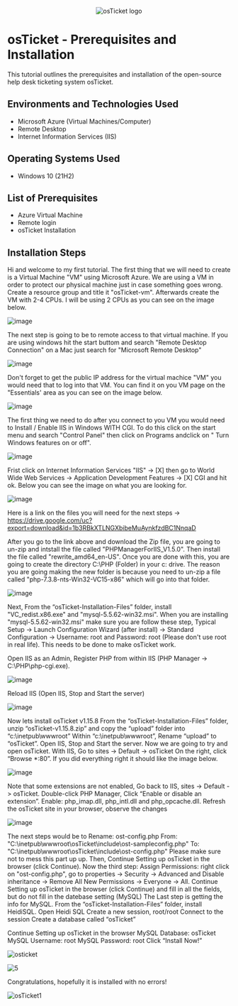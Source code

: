 <p align="center">
<img src="https://i.imgur.com/Clzj7Xs.png" alt="osTicket logo"/>
</p>

<h1>osTicket - Prerequisites and Installation</h1>
This tutorial outlines the prerequisites and installation of the open-source help desk ticketing system osTicket.<br />



<h2>Environments and Technologies Used</h2>

- Microsoft Azure (Virtual Machines/Computer)
- Remote Desktop
- Internet Information Services (IIS)

<h2>Operating Systems Used </h2>

- Windows 10</b> (21H2)

<h2>List of Prerequisites</h2>

- Azure Virtual Machine
- Remote login
- osTicket Installation
  

<h2>Installation Steps</h2>

<p>
</p>
<p>
Hi and welcome to my first tutorial. The first thing that we will need to create is a Virtual Machine "VM" using Microsoft Azure. We are using a VM in order to protect our physical machine just in case something goes wrong. Create a resource group and title it "osTicket-vm". Afterwards create the VM with 2-4 CPUs. I will be using 2 CPUs as you can see on the image below.

![image](https://github.com/user-attachments/assets/1cc8aa24-9855-4863-8800-64442644bcf7)


The next step is going to be to remote access to that virtual machine. If you are using windows hit the start buttom and search "Remote Desktop Connection" on a Mac just search for "Microsoft Remote Desktop"


![image](https://github.com/user-attachments/assets/3c20db7d-0a33-407b-8d27-46f18b196106)


Don't forget to get the public IP address for the virtual machice "VM" you would need that to log into that VM. You can find it on you VM page on the "Essentials' area as you can see on the image below.

![image](https://github.com/user-attachments/assets/7c5e90e9-b96c-42c2-bef5-600530f6ab92)



<p>
The first thing we need to do after you connect to you VM you would need to Install / Enable IIS in Windows WITH CGI. To do this click on the start menu and search "Control Panel" then click on Programs andclick on " Turn Windows features on or off". 

![image](https://github.com/user-attachments/assets/47794452-106a-491d-b124-c70ff6f2fe5f)




Frist click on Internet Information Services "IIS" -> [X] then go to World Wide Web Services -> Application Development Features -> [X] CGI and hit ok. Below you can see the image on what you are looking for.

![image](https://github.com/user-attachments/assets/cada54fd-370f-4d48-bedf-26549a7b0e82)

Here is a link on the files you will need for the next steps -> https://drive.google.com/uc?export=download&id=1b3RBkXTLNGXbibeMuAynkfzdBC1NnqaD

After you go to the link above and download the Zip file, you are going to un-zip and intstall the file called "PHPManagerForIIS_V1.5.0". Then install the file called "rewrite_amd64_en-US". Once you are done with this, you are going to create the directory C:\PHP (Folder) in your c: drive. The reason you are going making the new folder is because you need to un-zip a file called "php-7.3.8-nts-Win32-VC15-x86" which will go into that folder.

![image](https://github.com/user-attachments/assets/b5ea5e7f-05dd-444f-880e-cb6f49b1c843)

Next, From the “osTicket-Installation-Files” folder, install "VC_redist.x86.exe" and "mysql-5.5.62-win32.msi". When you are installing "mysql-5.5.62-win32.msi" make sure you are follow these step, Typical Setup ->
Launch Configuration Wizard (after install) -> Standard Configuration -> Username: root and Password: root (Please don't use root in real life). This needs to be done to make osTicket work.


Open IIS as an Admin, Register PHP from within IIS (PHP Manager -> C:\PHP\php-cgi.exe). 

![image](https://github.com/user-attachments/assets/4873df76-0b4d-4886-b4f4-183c77fbea5c)

Reload IIS (Open IIS, Stop and Start the server)

![image](https://github.com/user-attachments/assets/5235e635-5a90-4685-a001-1220e8bb115c)

Now lets install osTicket v1.15.8
From the “osTicket-Installation-Files” folder, unzip “osTicket-v1.15.8.zip” and copy the “upload” folder into “c:\inetpub\wwwroot”
Within “c:\inetpub\wwwroot”, Rename “upload” to “osTicket”. Open IIS, Stop and Start the server. Now we are going to try and open osTicket. With IIS, Go to sites -> Default -> osTicket
On the right, click “Browse *:80”. If you did everything right it should like the image below.

![image](https://github.com/user-attachments/assets/dfd52ee3-9886-443d-aee0-90b6db718059)


Note that some extensions are not enabled, Go back to IIS, sites -> Default -> osTicket. Double-click PHP Manager, Click “Enable or disable an extension”. Enable: php_imap.dll, php_intl.dll and php_opcache.dll.
Refresh the osTicket site in your browser, observe the changes

![image](https://github.com/user-attachments/assets/7375a107-3a91-4965-ac7d-d1522c31e40d)

The next steps would be to Rename: ost-config.php From: "C:\inetpub\wwwroot\osTicket\include\ost-sampleconfig.php" To: "C:\inetpub\wwwroot\osTicket\include\ost-config.php" Please make sure not to mess this part up up. Then,  Continue Setting up osTicket in the browser (click Continue). Now the third step: Assign Permissions: right click on "ost-config.php", go to properties -> Security -> Advanced and Disable inheritance -> Remove All
New Permissions -> Everyone -> All. Continue Setting up osTicket in the browser (click Continue) and fill in all the fields, but do not fill in the datebase setting (MySQL) The Last step is getting the info for MySQL.
From the “osTicket-Installation-Files” folder, install HeidiSQL.
Open Heidi SQL
Create a new session, root/root
Connect to the session
Create a database called “osTicket”

Continue Setting up osTicket in the browser
MySQL Database: osTicket
MySQL Username: root
MySQL Password: root
Click “Install Now!”

![osticket](https://github.com/user-attachments/assets/3bc540e2-e589-4678-a4ef-d362741ed54f)


![5](https://github.com/user-attachments/assets/ca414444-fc48-40b7-a92a-58ac760735ea)


Congratulations, hopefully it is installed with no errors!

![osTicket1](https://github.com/user-attachments/assets/0b7b3397-0e31-4437-a9da-3ef62c9ab2e1)

</p>
<br />
